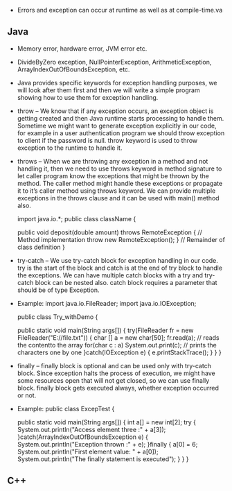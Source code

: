 
* Errors and exception can occur at runtime as well as at compile-time.va

## Java
* Memory error, hardware error, JVM error etc.
* DivideByZero exception, NullPointerException, ArithmeticException, ArrayIndexOutOfBoundsException, etc.

* Java provides specific keywords for exception handling purposes, we will look after them first and then we will write a simple program showing how to use them for exception handling.

* throw – We know that if any exception occurs, an exception object is getting created and then Java runtime starts processing to handle them. Sometime we might want to generate exception explicitly in our code, for example in a user authentication program we should throw exception to client if the password is null. throw keyword is used to throw exception to the runtime to handle it.

* throws – When we are throwing any exception in a method and not handling it, then we need to use throws keyword in method signature to let caller program know the exceptions that might be thrown by the method. The caller method might handle these exceptions or propagate it to it’s caller method using throws keyword. We can provide multiple exceptions in the throws clause and it can be used with main() method also.

   import java.io.*;
   public class className {

   public void deposit(double amount) throws RemoteException {
    // Method implementation
     throw new RemoteException();
   }
   // Remainder of class definition
   }

* try-catch – We use try-catch block for exception handling in our code. try is the start of the block and catch is at the end of try block to handle the exceptions. We can have multiple catch blocks with a try and try-catch block can be nested also. catch block requires a parameter that should be of type Exception.
* Example:
   import java.io.FileReader;
   import java.io.IOException;

   public class Try_withDemo {

   public static void main(String args[]) {
     try(FileReader fr = new FileReader("E://file.txt")) {
     char [] a = new char[50];
     fr.read(a);   // reads the contentto the array
     for(char c : a)
     System.out.print(c);   // prints the characters one by one
    }catch(IOException e) {
     e.printStackTrace();
     }
   }
   }

* finally – finally block is optional and can be used only with try-catch block. Since exception halts the process of execution, we might have some resources open that will not get closed, so we can use finally block. finally block gets executed always, whether exception occurred or not.
* Example:
   public class ExcepTest {

   public static void main(String args[]) {
     int a[] = new int[2];
     try {
     System.out.println("Access element three :" + a[3]);
     }catch(ArrayIndexOutOfBoundsException e) {
     System.out.println("Exception thrown  :" + e);
     }finally {
     a[0] = 6;
     System.out.println("First element value: " + a[0]);
     System.out.println("The finally statement is executed");
     }
   }
   }

## C++




